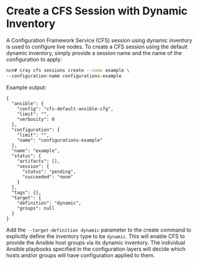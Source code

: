 # Create a CFS Session with Dynamic Inventory

A Configuration Framework Service \(CFS\) session using dynamic inventory is used to configure live nodes. To create a CFS session using the default dynamic inventory, simply provide a session name and the name of the configuration to apply:

```bash
ncn# cray cfs sessions create --name example \
--configuration-name configurations-example
```

Example output:

```
{
  "ansible": {
    "config": "cfs-default-ansible-cfg",
    "limit": "",
    "verbosity": 0
  },
  "configuration": {
    "limit": "",
    "name": "configurations-example"
  },
  "name": "example",
  "status": {
    "artifacts": [],
    "session": {
      "status": "pending",
      "succeeded": "none"
    }
  },
  "tags": {},
  "target": {
    "definition": "dynamic",
    "groups": null
  }
}
```

Add the `--target-definition dynamic` parameter to the create command to explicitly define the inventory type to be `dynamic`. This will enable CFS to provide the Ansible host groups via its dynamic inventory. The individual Ansible playbooks specified in the configuration layers will decide which hosts and/or groups will have configuration applied to them.


